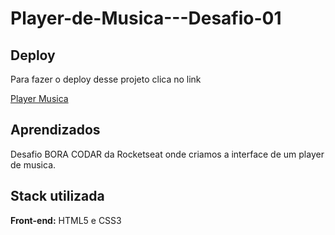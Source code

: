 ﻿# Player-de-Musica---Desafio-01



## Deploy

Para fazer o deploy desse projeto clica no link

[Player Musica](https://github.com/mynameisnilton/Player-de-Musica---Desafio-01/blob/main/PlayerMusica.png)


## Aprendizados

Desafio BORA CODAR da Rocketseat onde criamos a interface de um player de musica.

## Stack utilizada

**Front-end:** HTML5 e CSS3


